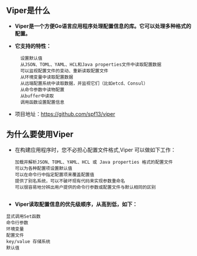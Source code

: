 
## Viper是什么

- **Viper是一个方便Go语言应用程序处理配置信息的库。它可以处理多种格式的配置。**

- **它支持的特性：**

  ```
    设置默认值
    从JSON、TOML、YAML、HCL和Java properties文件中读取配置数据
    可以监视配置文件的变动、重新读取配置文件
    从环境变量中读取配置数据
    从远端配置系统中读取数据，并监视它们（比如etcd、Consul）
    从命令参数中读物配置
    从buffer中读取
    调用函数设置配置信息
    ```
- 项目地址：https://github.com/spf13/viper

## 为什么要使用Viper

- 在构建应用程序时，您不必担心配置文件格式,Viper 可以做如下工作：

  ```
  加载并解析JSON、TOML、YAML、HCL 或 Java properties 格式的配置文件
  可以为各种配置项设置默认值
  可以在命令行中指定配置项来覆盖配置值
  提供了别名系统，可以不破坏现有代码来实现参数重命名
  可以很容易地分辨出用户提供的命令行参数或配置文件与默认相同的区别
 
  ```
  
 - **Viper读取配置信息的优先级顺序，从高到低，如下：**

  ```
  显式调用Set函数
  命令行参数
  环境变量
  配置文件
  key/value 存储系统
  默认值
  ```